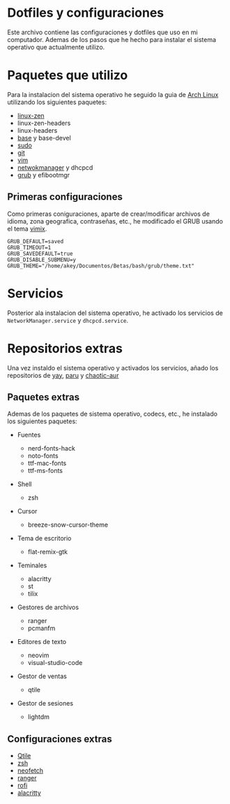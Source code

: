 # Dotfiles y configuraciones

Este archivo contiene las configuraciones y dotfiles que uso en mi computador. Ademas de los pasos que he hecho para instalar el sistema operativo que actualmente utilizo.

# Paquetes que utilizo

Para la instalacion del sistema operativo he seguido la guia de [Arch Linux](https://wiki.archlinux.org/title/Installation_guide) utilizando los siguientes paquetes:

- [linux-zen](https://wiki.archlinux.org/title/Kernel)
- linux-zen-headers
- linux-headers
- [base](https://wiki.archlinux.org/title/Meta_package_and_package_group_(Espa%C3%B1ol)#Meta_paquetes) y base-devel
- [sudo](https://wiki.archlinux.org/title/Sudo)
- [git](https://wiki.archlinux.org/title/Git)
- [vim](https://wiki.archlinux.org/title/Vim)
- [netwokmanager](https://wiki.archlinux.org/title/Networkmanager) y dhcpcd
- [grub](https://wiki.archlinux.org/title/Grub) y efibootmgr

## Primeras configuraciones

Como primeras coniguraciones, aparte de crear/modificar archivos de idioma, zona geografica, contraseñas, etc., he modificado el GRUB usando el tema [vimix](https://www.gnome-look.org/p/1009236).

    GRUB_DEFAULT=saved
    GRUB_TIMEOUT=1
    GRUB_SAVEDEFAULT=true
    GRUB_DISABLE_SUBMENU=y
    GRUB_THEME="/home/akey/Documentos/Betas/bash/grub/theme.txt"

# Servicios

Posterior ala instalacion del sistema operativo, he activado los servicios de `NetworkManager.service` y `dhcpcd.service`.

# Repositorios extras

Una vez instaldo el sistema operativo y activados los servicios, añado los repositorios de [yay](https://aur.archlinux.org/packages/yay-git), [paru](https://aur.archlinux.org/packages/paru-bin) y [chaotic-aur](https://aur.chaotic.cx/)

## Paquetes extras

Ademas de los paquetes de sistema operativo, codecs, etc., he instalado los siguientes paquetes:

- Fuentes
    - nerd-fonts-hack
    - noto-fonts
    - ttf-mac-fonts
    - ttf-ms-fonts

- Shell 
    - zsh

- Cursor
    - breeze-snow-cursor-theme

- Tema de escritorio
    - flat-remix-gtk 

- Teminales
    - alacritty
    - st
    - tilix

- Gestores de archivos
    - ranger
    - pcmanfm

- Editores de texto
    - neovim
    - visual-studio-code

- Gestor de ventas
    - qtile

- Gestor de sesiones
    - lightdm

## Configuraciones extras
- [Qtile](https://github.com/ADN227/aKLQtileCfg)
- [zsh](https://github.com/ADN227/aKLzshCfg)
- [neofetch](https://github.com/ADN227/aKLneofetchCfg)
- [ranger](https://github.com/ADN227/aKLrangerCfg)
- [rofi](https://github.com/ADN227/aKLrofiCfg)
- [alacritty](https://github.com/ADN227/aKLalacrittyCfg)
